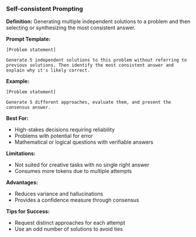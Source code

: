 ### Self-consistent Prompting

**Definition:** Generating multiple independent solutions to a problem and then selecting or synthesizing the most consistent answer.

**Prompt Template:**
```
[Problem statement]

Generate 5 independent solutions to this problem without referring to previous solutions. Then identify the most consistent answer and explain why it's likely correct.
```

**Example:**
```
[Problem statement]

Generate 5 different approaches, evaluate them, and present the consensus answer.
```

**Best For:**
- High-stakes decisions requiring reliability
- Problems with potential for error
- Mathematical or logical questions with verifiable answers

**Limitations:**
- Not suited for creative tasks with no single right answer
- Consumes more tokens due to multiple attempts

**Advantages:**
- Reduces variance and hallucinations
- Provides a confidence measure through consensus

**Tips for Success:**
- Request distinct approaches for each attempt
- Use an odd number of solutions to avoid ties
